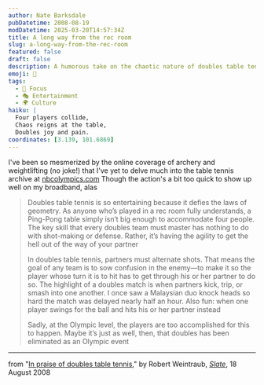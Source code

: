 ```yaml
---
author: Nate Barksdale
pubDatetime: 2008-08-19
modDatetime: 2025-03-20T14:57:34Z
title: A long way from the rec room
slug: a-long-way-from-the-rec-room
featured: false
draft: false
description: A humorous take on the chaotic nature of doubles table tennis from Robert Weintraub.
emoji: 🏓
tags:
  - 🎯 Focus
  - 🎭 Entertainment
  - 🌍 Culture
haiku: |
  Four players collide,  
  Chaos reigns at the table,  
  Doubles joy and pain.
coordinates: [3.139, 101.6869]
---
```


I've been so mesmerized by the online coverage of archery and weightlifting (no joke!) that I've yet to delve much into the table tennis archive at [nbcolympics.com](http://web.archive.org/web/20091103013321/http://www.nbcolympics.com/tabletennis/index.html) Though the action's a bit too quick to show up well on my broadband, alas

> Doubles table tennis is so entertaining because it defies the laws of geometry. As anyone who’s played in a rec room fully understands, a Ping-Pong table simply isn’t big enough to accommodate four people. The key skill that every doubles team must master has nothing to do with shot-making or defense. Rather, it’s having the agility to get the hell out of the way of your partner
>
> In doubles table tennis, partners must alternate shots. That means the goal of any team is to sow confusion in the enemy—to make it so the player whose turn it is to hit has to get through his or her partner to do so. The highlight of a doubles match is when partners kick, trip, or smash into one another. I once saw a Malaysian duo knock heads so hard the match was delayed nearly half an hour. Also fun: when one player swings for the ball and hits his or her partner instead
>
> Sadly, at the Olympic level, the players are too accomplished for this to happen. Maybe it’s just as well, then, that doubles has been eliminated as an Olympic event

---

from "[In praise of doubles table tennis](http://www.slate.com/id/2197722/?from=rss)," by Robert Weintraub, [_Slate_](http://www.slate.com/id/2197722/?from=rss), 18 August 2008
